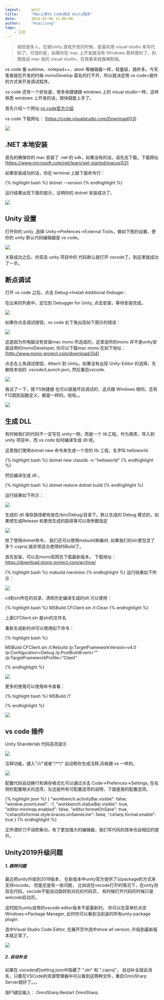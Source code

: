 ```yaml
---
layout:     post
title:      "Mac上用VS Code调试 Unity程序"
date:       2018-03-06 11:00:00
author:     "Huailiang"
tags:
    - 工具
---
```



> 相信很多人，在做Unity 游戏开发的时候，是喜欢用 visual studio 来写代码了。可惜的是，如果你在 mac 上开发就没有 Windows 那样便利了。别跟我说 mac 版的 visual studio，在我看来就像阉割版。

vs code 像 sublime、notepad++、atom 等编辑器一样，轻量级，插件多。今天笔者就在开发的时候 monoDevelop 莫名的打不开，所以就决定用 vs code+插件的方式来开发调试程序。

vs code 还有一个好处是，很多快捷键跟 windows 上的 visual studio一样，这样熟悉 windows 上开发的话，很快就能上手了。

首先介绍一个网址:[vs code官方介绍][i1]  

 vs code 下载网址：
[https://code.visualstudio.com/Download][i3]

![](/img/post-vscode/vs1.jpg)


## .NET 本地安装

 首先的确保你的 mac 安装了 .net 的 sdk，如果没有的话，请先去下载，下载网址[https://www.microsoft.com/net/learn/get-started/macos][i2]

如果安装成功的话，你在 terminal 上敲下面命令行：

{% highlight bash %}
dotnet --version
{% endhighlight %}

运行结果出现下面的提示，证明你的 dotnet 安装成功了。

![](/img/post-vscode/vs2.jpg)


## Unity 设置

打开你的 unity ,选择 Unity->Prefences->External Tools，做如下图的设置，使你的 unity 默认代码编辑器是 vs code。

![](/img/post-vscode/vs3.gif)

关联成功之后，你双击 unity 项目中的 代码默认就打开 vscode了。到这里就成功了一半。


## 断点调试

打开 vs code 之后，点击 Debug->Install Additional Debuger..

在出来的列表中，定位到 Debugger for Unity, 点击安装，等待安装完成。


![](/img/post-vscode/vs4.jpg)


如果你点击调试按钮，vs code 右下角出现如下图示的错误：

![](/img/post-vscode/vs7.jpg)



这是因为你电脑没有安装mac mono 所造成的，这里说所的mono 并不是unity安装自带的monoDeveloper, 你可以下载mac mono 在如下地址：
[http://www.mono-project.com/download/][i4]

点击左上角调试按钮，Attach 到 Unity。如果没有出现 Unity-Editor 的选择，先删除本地的 .vscode/Launch.json, 然后重启vscode.


![](/img/post-vscode/vs5.jpg)




我试了一下，按 F5快捷键 也可以直接开启调试的，这点跟 Windows 相同，还有 F12跳到函数定义，都是一样的。哈哈。。


![](/img/post-vscode/vs6.jpg)

## 生成 DLL

有时候我们的代码不一定写在 unity一侧，而是一个 lib工程。作为类库，导入到 unity 项目中，而 vs code 如何编译生成 dll 呢。

这里我们使用dotnet new 命令来生成一个空的 lib 工程，名字叫 helloworld.

{% highlight bash %}
dotnet new classlib -n "helloworld"
{% endhighlight %}

然后编译生成 dll 。

{% highlight bash %}
dotnet restore
dotnet build
{% endhighlight %}

运行结果如下所示：

![](/img/post-vscode/vs8.jpg)

生成的 dll 保存路径都有放在/bin/Debug/目录下。默认生成的 Debug 模式的，如果想生成Release 和更改生成的路径等可以用参数指定

![](/img/post-vscode/vs9.jpg)


除了使用dotnet命令， 我们还可以使用msbuild来编dll,  如果我们的sln里包含了多个.csproj 就非常适合使用MSBuild了。

首先安装，可以去mono官网去下载最新版本， 下载地址：https://download.mono-project.com/archive/

{% highlight bash %}
msbuild /vershion
{% endhighlight %}
运行结果如下所示：

![](/img/post-vscode/vs12.jpg)

cd到sln所在的目录，清除历史编译生成的dll,可以使用：

{% highlight bash %}
MSBuild CFClient.sln /t:Clean
{% endhighlight %}

上面CFClient.sln 是sln的文件名

重新生成新的dll可以使用如下命令：

{% highlight bash %}

MSBuild CFClient.sln /t:Rebuild /p:TargetFrameworkVersion=v4.0 /p:Configuration=Debug /p:PostBuildEvent="" /p:TargetFrameworkProfile="Client"

{% endhighlight %}

![](/img/post-vscode/vs13.jpg)

更多的使用可以使用命令查看：

{% highlight bash %}
MSBuild /?

{% endhighlight %}

![](/img/post-vscode/vs14.jpg)


## vs code 插件

Unity Shanderlab 代码高亮提示

![](/img/post-vscode/vs11.jpg)


注释功能，键入"///"或者"/**/" 自动帮你生成注释,风格跟 vs 一样的。


![](/img/post-vscode/vs10.jpg)


配置代码自动换行和保存格式化可以通过点击 Code->Prefences->Settings,
在右侧栏配置相关的选项，左边是所有可配置选项的说明，下面是我的配置选项。

{% highlight json %}
{
    "workbench.activityBar.visible": false,
    "window.zoomLevel": -1,
    "workbench.statusBar.visible": true,
    "editor.minimap.enabled": false,
    "editor.formatOnSave": true,
    "csharpfixformat.style.braces.onSameLine": false,
    "csharp.format.enable": true
}
{% endhighlight %}

正所谓好刀不误砍柴功，有了更加强大的编辑器，我们写代码的效率也会相应的提升。


## Unity2019升级问题

##### 1. 跳转问题


最近把unity升级到2019版本， 在新版本中unity官方提供了以package的方式来支持vscode。 但是还是有一些问题， 比如说在vscode打开的情况下，在unity测双击代码，vscode不能自动跳转到对应的代码页， 有时候打开代码的时候只是welcode启动页。

这时因为unity自带的vscode editor版本不是最新的， 你可以在菜单栏点击Windows->Package Manager, 此时你可以看到当前装的所有unity package plugin. 

选中Visual Studio Code Editor, 在展开页中选中show all version, 升级到最新版本就正常了。

![](/img/post-vscode/vs15.jpg)



##### 2. 自动补全

如果在.vscodes的setting.json中隐藏了 ".sln" 和 ".csproj"， 自动补全就会消失，只要在VSCode的资源管理器中可以看到这两种文件，重启OmniSharp Server就好了。。。

按F1键后输入： OmniSharp:Restart OmniSharp


[i1]: https://code.visualstudio.com/docs/other/unity

[i2]: https://www.microsoft.com/net/learn/get-started/macos

[i3]: https://code.visualstudio.com/Download

[i4]: http://www.mono-project.com/download/

[i5]: https://www.jianshu.com/p/bd679b1a2db8?utm_campaign=maleskine&utm_content=note&utm_medium=seo_notes&utm_source=recommendation
